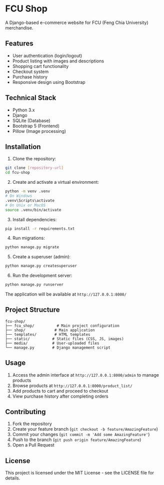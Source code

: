 # FCU Shop

A Django-based e-commerce website for FCU (Feng Chia University) merchandise.

## Features

- User authentication (login/logout)
- Product listing with images and descriptions
- Shopping cart functionality
- Checkout system
- Purchase history
- Responsive design using Bootstrap

## Technical Stack

- Python 3.x
- Django
- SQLite (Database)
- Bootstrap 5 (Frontend)
- Pillow (Image processing)

## Installation

1. Clone the repository:
```bash
git clone [repository-url]
cd fcu-shop
```

2. Create and activate a virtual environment:
```bash
python -m venv .venv
# On Windows
.venv\Scripts\activate
# On Unix or MacOS
source .venv/bin/activate
```

3. Install dependencies:
```bash
pip install -r requirements.txt
```

4. Run migrations:
```bash
python manage.py migrate
```

5. Create a superuser (admin):
```bash
python manage.py createsuperuser
```

6. Run the development server:
```bash
python manage.py runserver
```

The application will be available at `http://127.0.0.1:8000/`

## Project Structure

```
fcu-shop/
├── fcu_shop/          # Main project configuration
├── shop/             # Main application
├── templates/        # HTML templates
├── static/          # Static files (CSS, JS, images)
├── media/           # User-uploaded files
└── manage.py        # Django management script
```

## Usage

1. Access the admin interface at `http://127.0.0.1:8000/admin` to manage products
2. Browse products at `http://127.0.0.1:8000/product_list/`
3. Add products to cart and proceed to checkout
4. View purchase history after completing orders

## Contributing

1. Fork the repository
2. Create your feature branch (`git checkout -b feature/AmazingFeature`)
3. Commit your changes (`git commit -m 'Add some AmazingFeature'`)
4. Push to the branch (`git push origin feature/AmazingFeature`)
5. Open a Pull Request

## License

This project is licensed under the MIT License - see the LICENSE file for details.